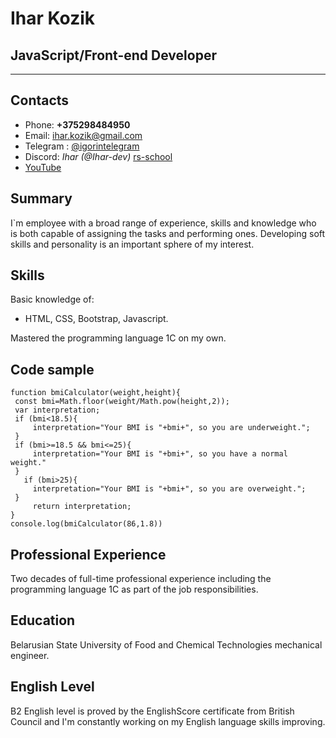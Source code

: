 # Ihar Kozik
## JavaScript/Front-end Developer
___
## Contacts
* Phone: **+375298484950**
* Email: ihar.kozik@gmail.com
* Telegram : [@igorintelegram](http://t.me/igorintelegram)
* Discord: *Ihar (@Ihar-dev)* [rs-school](https://discord.gg/gFnRh8Sudg)
* [YouTube](https://www.youtube.com/channel/UCA_mYt13qDH00SMDmPi--MQ/videos) 
## Summary
I`m employee with a broad range of experience, skills and knowledge who is both capable of assigning the tasks and performing ones. Developing soft skills and personality is an important sphere of my interest.
## Skills
Basic knowledge of:
* HTML, CSS, Bootstrap, Javascript.

Mastered the programming language 1С on my own.
## Code sample
```
function bmiCalculator(weight,height){
 const bmi=Math.floor(weight/Math.pow(height,2));
 var interpretation;
 if (bmi<18.5){
     interpretation="Your BMI is "+bmi+", so you are underweight.";
 }
 if (bmi>=18.5 && bmi<=25){
     interpretation="Your BMI is "+bmi+", so you have a normal weight."
 }
   if (bmi>25){
     interpretation="Your BMI is "+bmi+", so you are overweight.";
 }   
     return interpretation;   
}
console.log(bmiCalculator(86,1.8))
```
## Professional Experience
Two decades of full-time professional experience including the programming language 1С as part of the job responsibilities.
## Education
Belarusian State University of Food and Chemical Technologies mechanical engineer.
## English Level
B2 English level is proved by the EnglishScore certificate from British Council and I'm constantly working on my English language skills improving.
